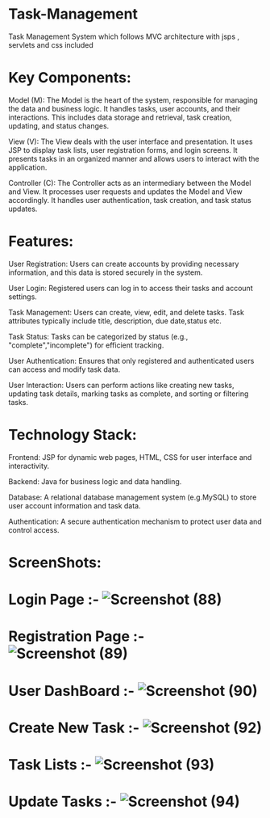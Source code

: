 # Task-Management
Task Management System which follows MVC architecture with jsps , servlets and css included

# Key Components:

Model (M): The Model is the heart of the system, responsible for managing the data and business logic. It handles tasks, user accounts, and their interactions. This includes data storage and retrieval, task creation, updating, and status changes.

View (V): The View deals with the user interface and presentation. It uses JSP to display task lists, user registration forms, and login screens. It presents tasks in an organized manner and allows users to interact with the application.

Controller (C): The Controller acts as an intermediary between the Model and View. It processes user requests and updates the Model and View accordingly. It handles user authentication, task creation, and task status updates.

# Features:

User Registration: Users can create accounts by providing necessary information, and this data is stored securely in the system.

User Login: Registered users can log in to access their tasks and account settings.

Task Management: Users can create, view, edit, and delete tasks. Task attributes typically include title, description, due date,status etc.

Task Status: Tasks can be categorized by status (e.g., "complete","incomplete") for efficient tracking.

User Authentication: Ensures that only registered and authenticated users can access and modify task data.

User Interaction: Users can perform actions like creating new tasks, updating task details, marking tasks as complete, and sorting or filtering tasks.

# Technology Stack:

Frontend: JSP for dynamic web pages, HTML, CSS for user interface and interactivity.

Backend: Java for business logic and data handling.

Database: A relational database management system (e.g.MySQL) to store user account information and task data.

Authentication: A secure authentication mechanism to protect user data and control access.

# ScreenShots:

# Login Page :- ![Screenshot (88)](https://github.com/Adarsh-vyas12/Task-Management/assets/147358585/d8304d68-2641-430d-985b-ca8f80957b75)

# Registration Page :- ![Screenshot (89)](https://github.com/Adarsh-vyas12/Task-Management/assets/147358585/ed815155-50f6-47fb-9655-4180dab707f3)

# User DashBoard :- ![Screenshot (90)](https://github.com/Adarsh-vyas12/Task-Management/assets/147358585/f3555697-d030-4aa0-8b65-a66d6be27dee)

# Create New Task :- ![Screenshot (92)](https://github.com/Adarsh-vyas12/Task-Management/assets/147358585/cdc2b898-ac69-464d-9d89-b8afde78dde0)

# Task Lists :- ![Screenshot (93)](https://github.com/Adarsh-vyas12/Task-Management/assets/147358585/67aa5423-effa-41a2-9d52-553bebb49d44)

# Update Tasks :- ![Screenshot (94)](https://github.com/Adarsh-vyas12/Task-Management/assets/147358585/d91bf9b0-d9de-4689-a692-65d99004ca50)



